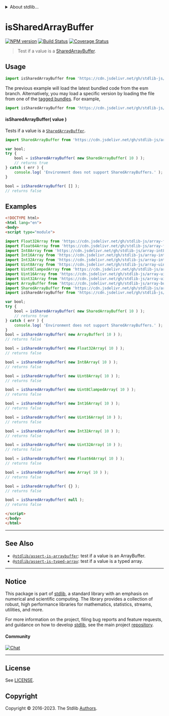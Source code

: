 <!--

@license Apache-2.0

Copyright (c) 2018 The Stdlib Authors.

Licensed under the Apache License, Version 2.0 (the "License");
you may not use this file except in compliance with the License.
You may obtain a copy of the License at

   http://www.apache.org/licenses/LICENSE-2.0

Unless required by applicable law or agreed to in writing, software
distributed under the License is distributed on an "AS IS" BASIS,
WITHOUT WARRANTIES OR CONDITIONS OF ANY KIND, either express or implied.
See the License for the specific language governing permissions and
limitations under the License.

-->


<details>
  <summary>
    About stdlib...
  </summary>
  <p>We believe in a future in which the web is a preferred environment for numerical computation. To help realize this future, we've built stdlib. stdlib is a standard library, with an emphasis on numerical and scientific computation, written in JavaScript (and C) for execution in browsers and in Node.js.</p>
  <p>The library is fully decomposable, being architected in such a way that you can swap out and mix and match APIs and functionality to cater to your exact preferences and use cases.</p>
  <p>When you use stdlib, you can be absolutely certain that you are using the most thorough, rigorous, well-written, studied, documented, tested, measured, and high-quality code out there.</p>
  <p>To join us in bringing numerical computing to the web, get started by checking us out on <a href="https://github.com/stdlib-js/stdlib">GitHub</a>, and please consider <a href="https://opencollective.com/stdlib">financially supporting stdlib</a>. We greatly appreciate your continued support!</p>
</details>

# isSharedArrayBuffer

[![NPM version][npm-image]][npm-url] [![Build Status][test-image]][test-url] [![Coverage Status][coverage-image]][coverage-url] <!-- [![dependencies][dependencies-image]][dependencies-url] -->

> Test if a value is a [SharedArrayBuffer][mdn-sharedarraybuffer].



<section class="usage">

## Usage

```javascript
import isSharedArrayBuffer from 'https://cdn.jsdelivr.net/gh/stdlib-js/assert-is-sharedarraybuffer@esm/index.mjs';
```
The previous example will load the latest bundled code from the esm branch. Alternatively, you may load a specific version by loading the file from one of the [tagged bundles](https://github.com/stdlib-js/assert-is-sharedarraybuffer/tags). For example,

```javascript
import isSharedArrayBuffer from 'https://cdn.jsdelivr.net/gh/stdlib-js/assert-is-sharedarraybuffer@v0.1.1-esm/index.mjs';
```

#### isSharedArrayBuffer( value )

Tests if a value is a [`SharedArrayBuffer`][mdn-sharedarraybuffer].

<!-- eslint-disable no-unused-vars -->

```javascript
import SharedArrayBuffer from 'https://cdn.jsdelivr.net/gh/stdlib-js/array-shared-buffer@esm/index.mjs';

var bool;
try {
    bool = isSharedArrayBuffer( new SharedArrayBuffer( 10 ) );
    // returns true
} catch ( err ) {
    console.log( 'Environment does not support SharedArrayBuffers.' );
}

bool = isSharedArrayBuffer( [] );
// returns false
```

</section>

<!-- /.usage -->

<section class="examples">

## Examples

<!-- eslint-disable no-unused-vars -->

<!-- eslint no-undef: "error" -->

```html
<!DOCTYPE html>
<html lang="en">
<body>
<script type="module">

import Float32Array from 'https://cdn.jsdelivr.net/gh/stdlib-js/array-float32@esm/index.mjs';
import Float64Array from 'https://cdn.jsdelivr.net/gh/stdlib-js/array-float64@esm/index.mjs';
import Int8Array from 'https://cdn.jsdelivr.net/gh/stdlib-js/array-int8@esm/index.mjs';
import Int16Array from 'https://cdn.jsdelivr.net/gh/stdlib-js/array-int16@esm/index.mjs';
import Int32Array from 'https://cdn.jsdelivr.net/gh/stdlib-js/array-int32@esm/index.mjs';
import Uint8Array from 'https://cdn.jsdelivr.net/gh/stdlib-js/array-uint8@esm/index.mjs';
import Uint8ClampedArray from 'https://cdn.jsdelivr.net/gh/stdlib-js/array-uint8c@esm/index.mjs';
import Uint16Array from 'https://cdn.jsdelivr.net/gh/stdlib-js/array-uint16@esm/index.mjs';
import Uint32Array from 'https://cdn.jsdelivr.net/gh/stdlib-js/array-uint32@esm/index.mjs';
import ArrayBuffer from 'https://cdn.jsdelivr.net/gh/stdlib-js/array-buffer@esm/index.mjs';
import SharedArrayBuffer from 'https://cdn.jsdelivr.net/gh/stdlib-js/array-shared-buffer@esm/index.mjs';
import isSharedArrayBuffer from 'https://cdn.jsdelivr.net/gh/stdlib-js/assert-is-sharedarraybuffer@esm/index.mjs';

var bool;
try {
    bool = isSharedArrayBuffer( new SharedArrayBuffer( 10 ) );
    // returns true
} catch ( err ) {
    console.log( 'Environment does not support SharedArrayBuffers.' );
}
bool = isSharedArrayBuffer( new ArrayBuffer( 10 ) );
// returns false

bool = isSharedArrayBuffer( new Float32Array( 10 ) );
// returns false

bool = isSharedArrayBuffer( new Int8Array( 10 ) );
// returns false

bool = isSharedArrayBuffer( new Uint8Array( 10 ) );
// returns false

bool = isSharedArrayBuffer( new Uint8ClampedArray( 10 ) );
// returns false

bool = isSharedArrayBuffer( new Int16Array( 10 ) );
// returns false

bool = isSharedArrayBuffer( new Uint16Array( 10 ) );
// returns false

bool = isSharedArrayBuffer( new Int32Array( 10 ) );
// returns false

bool = isSharedArrayBuffer( new Uint32Array( 10 ) );
// returns false

bool = isSharedArrayBuffer( new Float64Array( 10 ) );
// returns false

bool = isSharedArrayBuffer( new Array( 10 ) );
// returns false

bool = isSharedArrayBuffer( {} );
// returns false

bool = isSharedArrayBuffer( null );
// returns false

</script>
</body>
</html>
```

</section>

<!-- /.examples -->

<!-- Section for related `stdlib` packages. Do not manually edit this section, as it is automatically populated. -->

<section class="related">

* * *

## See Also

-   <span class="package-name">[`@stdlib/assert-is-arraybuffer`][@stdlib/assert/is-arraybuffer]</span><span class="delimiter">: </span><span class="description">test if a value is an ArrayBuffer.</span>
-   <span class="package-name">[`@stdlib/assert-is-typed-array`][@stdlib/assert/is-typed-array]</span><span class="delimiter">: </span><span class="description">test if a value is a typed array.</span>

</section>

<!-- /.related -->

<!-- Section for all links. Make sure to keep an empty line after the `section` element and another before the `/section` close. -->


<section class="main-repo" >

* * *

## Notice

This package is part of [stdlib][stdlib], a standard library with an emphasis on numerical and scientific computing. The library provides a collection of robust, high performance libraries for mathematics, statistics, streams, utilities, and more.

For more information on the project, filing bug reports and feature requests, and guidance on how to develop [stdlib][stdlib], see the main project [repository][stdlib].

#### Community

[![Chat][chat-image]][chat-url]

---

## License

See [LICENSE][stdlib-license].


## Copyright

Copyright &copy; 2016-2023. The Stdlib [Authors][stdlib-authors].

</section>

<!-- /.stdlib -->

<!-- Section for all links. Make sure to keep an empty line after the `section` element and another before the `/section` close. -->

<section class="links">

[npm-image]: http://img.shields.io/npm/v/@stdlib/assert-is-sharedarraybuffer.svg
[npm-url]: https://npmjs.org/package/@stdlib/assert-is-sharedarraybuffer

[test-image]: https://github.com/stdlib-js/assert-is-sharedarraybuffer/actions/workflows/test.yml/badge.svg?branch=v0.1.1
[test-url]: https://github.com/stdlib-js/assert-is-sharedarraybuffer/actions/workflows/test.yml?query=branch:v0.1.1

[coverage-image]: https://img.shields.io/codecov/c/github/stdlib-js/assert-is-sharedarraybuffer/main.svg
[coverage-url]: https://codecov.io/github/stdlib-js/assert-is-sharedarraybuffer?branch=main

<!--

[dependencies-image]: https://img.shields.io/david/stdlib-js/assert-is-sharedarraybuffer.svg
[dependencies-url]: https://david-dm.org/stdlib-js/assert-is-sharedarraybuffer/main

-->

[chat-image]: https://img.shields.io/gitter/room/stdlib-js/stdlib.svg
[chat-url]: https://app.gitter.im/#/room/#stdlib-js_stdlib:gitter.im

[stdlib]: https://github.com/stdlib-js/stdlib

[stdlib-authors]: https://github.com/stdlib-js/stdlib/graphs/contributors

[umd]: https://github.com/umdjs/umd
[es-module]: https://developer.mozilla.org/en-US/docs/Web/JavaScript/Guide/Modules

[deno-url]: https://github.com/stdlib-js/assert-is-sharedarraybuffer/tree/deno
[umd-url]: https://github.com/stdlib-js/assert-is-sharedarraybuffer/tree/umd
[esm-url]: https://github.com/stdlib-js/assert-is-sharedarraybuffer/tree/esm
[branches-url]: https://github.com/stdlib-js/assert-is-sharedarraybuffer/blob/main/branches.md

[stdlib-license]: https://raw.githubusercontent.com/stdlib-js/assert-is-sharedarraybuffer/main/LICENSE

[mdn-sharedarraybuffer]: https://developer.mozilla.org/en-US/docs/Web/JavaScript/Reference/Global_Objects/SharedArrayBuffer

<!-- <related-links> -->

[@stdlib/assert/is-arraybuffer]: https://github.com/stdlib-js/assert-is-arraybuffer/tree/esm

[@stdlib/assert/is-typed-array]: https://github.com/stdlib-js/assert-is-typed-array/tree/esm

<!-- </related-links> -->

</section>

<!-- /.links -->
